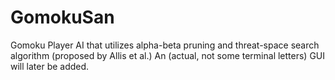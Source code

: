 # GomokuSan
Gomoku Player AI that utilizes alpha-beta pruning and threat-space search algorithm (proposed by Allis et al.)
An (actual, not some terminal letters) GUI will later be added.

